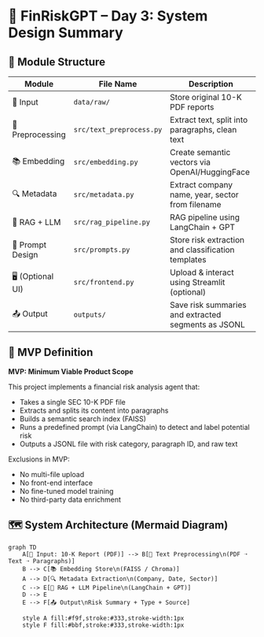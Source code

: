 # 📐 FinRiskGPT – Day 3: System Design Summary

## 🧱 Module Structure

| Module            | File Name              | Description                                           |
|-------------------|------------------------|-------------------------------------------------------|
| 📄 Input          | `data/raw/`            | Store original 10-K PDF reports                      |
| 🧹 Preprocessing  | `src/text_preprocess.py` | Extract text, split into paragraphs, clean text     |
| 📚 Embedding      | `src/embedding.py`     | Create semantic vectors via OpenAI/HuggingFace      |
| 🔍 Metadata       | `src/metadata.py`      | Extract company name, year, sector from filename     |
| 🤖 RAG + LLM      | `src/rag_pipeline.py`  | RAG pipeline using LangChain + GPT                   |
| 🧪 Prompt Design  | `src/prompts.py`       | Store risk extraction and classification templates   |
| 🖥️ (Optional UI) | `src/frontend.py`      | Upload & interact using Streamlit (optional)         |
| 📤 Output         | `outputs/`             | Save risk summaries and extracted segments as JSONL  |


## 🥇 MVP Definition

**MVP: Minimum Viable Product Scope**

This project implements a financial risk analysis agent that:
- Takes a single SEC 10-K PDF file
- Extracts and splits its content into paragraphs
- Builds a semantic search index (FAISS)
- Runs a predefined prompt (via LangChain) to detect and label potential risk
- Outputs a JSONL file with risk category, paragraph ID, and raw text

Exclusions in MVP:
- No multi-file upload
- No front-end interface
- No fine-tuned model training
- No third-party data enrichment


## 🗺️ System Architecture (Mermaid Diagram)

```mermaid
graph TD
    A[📄 Input: 10-K Report (PDF)] --> B[🧹 Text Preprocessing\n(PDF ➝ Text ➝ Paragraphs)]
    B --> C[📚 Embedding Store\n(FAISS / Chroma)]
    A --> D[🔍 Metadata Extraction\n(Company, Date, Sector)]
    C --> E[🤖 RAG + LLM Pipeline\n(LangChain + GPT)]
    D --> E
    E --> F[📤 Output\nRisk Summary + Type + Source]

    style A fill:#f9f,stroke:#333,stroke-width:1px
    style F fill:#bbf,stroke:#333,stroke-width:1px
```
